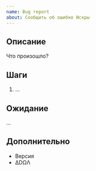 ```yaml
---
name: Bug report
about: Сообщить об ошибке Искры
---
```


## Описание
Что произошло?

## Шаги
1. ...

## Ожидание
...

## Дополнительно
- Версия
- ∆DΩΛ
